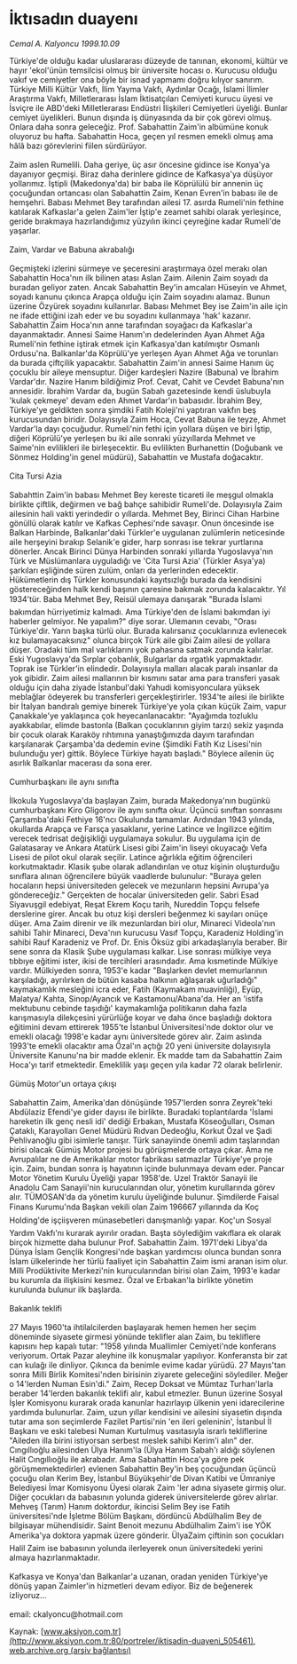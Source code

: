 # İktısadın duayenı

*Cemal A. Kalyoncu 1999.10.09*

<div class="pNewsDetailMainContent" itemprop="articleBody">
 Türkiye'de olduğu kadar uluslararası düzeyde de tanınan, ekonomi, kültür ve hayır 'ekol'ünün temsilcisi olmuş bir üniversite hocası o. Kurucusu olduğu vakıf ve cemiyetler ona böyle bir isnad yapmamı doğru kılıyor sanırım. Türkiye Milli Kültür Vakfı, İlim Yayma Vakfı, Aydınlar Ocağı, İslami İlimler Araştırma Vakfı, Milletlerarası İslam İktisatçıları Cemiyeti kurucu üyesi ve İsviçre ile ABD'deki Milletlerarası Endüstri İlişkileri Cemiyetleri üyeliği. Bunlar cemiyet üyelikleri. Bunun dışında iş dünyasında da bir çok görevi olmuş. Onlara daha sonra geleceğiz. Prof. Sabahattin Zaim'in albümüne konuk oluyoruz bu hafta. Sabahattin Hoca, geçen yıl resmen emekli olmuş ama hâlâ bazı görevlerini fiilen sürdürüyor.
 <br/>
 <br/>
 Zaim aslen Rumelili. Daha geriye, üç asır öncesine gidince ise Konya'ya dayanıyor geçmişi. Biraz daha derinlere gidince de Kafkasya'ya düşüyor yollarımız. İştipli (Makedonya'da) bir baba ile Köprülülü bir annenin üç çocuğundan ortancası olan Sabahattin Zaim, Kenan Evren'in babası ile de hemşehri. Babası Mehmet Bey tarafından ailesi 17. asırda Rumeli'nin fethine katılarak Kafkaslar'a gelen Zaim'ler İştip'e zeamet sahibi olarak yerleşince, geride bırakmaya hazırlandığımız yüzyılın ikinci çeyreğine kadar Rumeli'de yaşarlar.
 <br/>
 <br/>
 Zaim, Vardar ve Babuna akrabalığı
 <br/>
 <br/>
 Geçmişteki izlerini sürmeye ve şeceresini araştırmaya özel merakı olan Sabahattin Hoca'nın ilk bilinen atası Aslan Zaim. Ailenin Zaim soyadı da buradan geliyor zaten. Ancak Sabahattin Bey'in amcaları Hüseyin ve Ahmet, soyadı kanunu çıkınca Arapça olduğu için Zaim soyadını alamaz. Bunun üzerine Özyürek soyadını kullanırlar. Babası Mehmet Bey ise Zaim'in aile için ne ifade ettiğini izah eder ve bu soyadını kullanmaya 'hak' kazanır. Sabahattin Zaim Hoca'nın anne tarafından soyağacı da Kafkaslar'a dayanmaktadır. Annesi Saime Hanım'ın dedelerinden Ayan Ahmet Ağa Rumeli'nin fethine iştirak etmek için Kafkasya'dan katılmıştır Osmanlı Ordusu'na. Balkanlar'da Köprülü'ye yerleşen Ayan Ahmet Ağa ve torunları da burada çiftçilik yapacaktır. Sabahattin Zaim'in annesi Saime Hanım üç çocuklu bir aileye mensuptur. Diğer kardeşleri Nazire (Babuna) ve İbrahim Vardar'dır. Nazire Hanım bildiğimiz Prof. Cevat, Cahit ve Cevdet Babuna'nın annesidir. İbrahim Vardar da, bugün Sabah gazetesinde kendi üslubuyla 'kulak çekmeye' devam eden Ahmet Vardar'ın babasıdır. İbrahim Bey, Türkiye'ye geldikten sonra şimdiki Fatih Koleji'ni yaptıran vakfın beş kurucusundan biridir. Dolayısıyla Zaim Hoca, Cevat Babuna ile teyze, Ahmet Vardar'la dayı çocuğudur. Rumeli'nin fethi için yollara düşen ve biri İştip, diğeri Köprülü'ye yerleşen bu iki aile sonraki yüzyıllarda Mehmet ve Saime'nin evlilikleri ile birleşecektir. Bu evlilikten Burhanettin (Doğubank ve Sönmez Holding'in genel müdürü), Sabahattin ve Mustafa doğacaktır.
 <br/>
 <br/>
 Cita Tursi Azia
 <br/>
 <br/>
 Sabahttin Zaim'in babası Mehmet Bey kereste ticareti ile meşgul olmakla birlikte çiftlik, değirmen ve bağ bahçe sahibidir Rumeli'de. Dolayısıyla Zaim ailesinin hali vakti yerindedir o yıllarda. Mehmet Bey, Birinci Cihan Harbine gönüllü olarak katılır ve Kafkas Cephesi'nde savaşır. Onun öncesinde ise Balkan Harbinde, Balkanlar'daki Türkler'e uygulanan zulümlerin neticesinde aile herşeyini bırakıp Selanik'e gider, harp sonrası ise tekrar yurtlarına dönerler. Ancak Birinci Dünya Harbinden sonraki yıllarda Yugoslavya'nın Türk ve Müslümanlara uyguladığı ve 'Cita Tursi Azia' (Türkler Asya'ya) şarkıları eşliğinde süren zulüm, onları da yerlerinden edecektir. Hükümetlerin dış Türkler konusundaki kayıtsızlığı burada da kendisini göstereceğinden halk kendi başının çaresine bakmak zorunda kalacaktır. Yıl 1934'tür. Baba Mehmet Bey, Reisül ulemaya danışarak "Burada İslami bakımdan hürriyetimiz kalmadı. Ama Türkiye'den de İslami bakımdan iyi haberler gelmiyor. Ne yapalım?" diye sorar. Ulemanın cevabı, "Orası Türkiye'dir. Yarın başka türlü olur. Burada kalırsanız çocuklarınıza evlenecek kız bulamayacaksınız" olunca birçok Türk aile gibi Zaim ailesi de yollara düşer. Oradaki tüm mal varlıklarını yok pahasına satmak zorunda kalırlar. Eski Yugoslavya'da Sırplar çobanlık, Bulgarlar da ırgatlık yapmaktadır. Toprak ise Türkler'in elindedir. Dolayısıyla malları alacak paralı insanlar da yok gibidir. Zaim ailesi mallarının bir kısmını satar ama para transferi yasak olduğu için daha ziyade İstanbul'daki Yahudi komisyonculara yüksek meblağlar ödeyerek bu transferleri gerçekleştirirler. 1934'te ailesi ile birlikte bir İtalyan bandıralı gemiye binerek Türkiye'ye yola çıkan küçük Zaim, vapur Çanakkale'ye yaklaşınca çok heyecanlanacaktır: "Ayağımda tozluklu ayakkabılar, elimde bastonla (Balkan çocuklarının giyim tarzı) sekiz yaşında bir çocuk olarak Karaköy rıhtımına yanaştığımızda dayım tarafından karşılanarak Çarşamba'da dedemin evine (Şimdiki Fatih Kız Lisesi'nin bulunduğu yer) gittik. Böylece Türkiye hayatı başladı." Böylece ailenin üç asırlık Balkanlar macerası da sona erer.
 <br/>
 <br/>
 Cumhurbaşkanı ile aynı sınıfta
 <br/>
 <br/>
 İlkokula Yugoslavya'da başlayan Zaim, burada Makedonya'nın bugünkü cumhurbaşkanı Kiro Gligorov ile aynı sınıfta okur. Üçüncü sınıftan sonrasını Çarşamba'daki  Fethiye 16'ncı Okulunda tamamlar. Ardından 1943 yılında, okullarda Arapça ve Farsça yasaklanır, yerine Latince ve İngilizce eğitim verecek tedrisat değişikliği uygulamaya sokulur. Bu uygulama için de Galatasaray ve Ankara Atatürk Lisesi gibi Zaim'in liseyi okuyacağı Vefa Lisesi de pilot okul olarak seçilir. Latince ağırlıkla eğitim öğrencileri korkutmaktadır. Klasik şube olarak adlandırılan ve otuz kişinin oluşturduğu sınıflara alınan öğrencilere büyük vaadlerde bulunulur: "Buraya gelen hocaların hepsi üniversiteden gelecek ve mezunların hepsini Avrupa'ya göndereceğiz." Gerçekten de hocalar üniversiteden gelir. Sabri Esad Siyavuşgil edebiyat, Reşat Ekrem Koçu tarih, Nureddin Topçu felsefe derslerine girer. Ancak bu otuz kişi dersleri beğenmez ki sayıları onüçe düşer. Ama Zaim direnir ve ilk mezunlardan biri olur, Minareci Videola'nın sahibi Tahir Minareci, Deva'nın kurucusu Vasıf Topçu, Karadeniz Holding'in sahibi Rauf Karadeniz ve Prof. Dr. Enis Öksüz gibi arkadaşlarıyla beraber. Bir sene sonra da Klasik Şube uygulaması kalkar. Lise sonrası mülkiye veya tıbbıye eğitimi ister, ikisi de tercihleri arasındadır. Ama kısmetinde Mülkiye vardır. Mülkiyeden sonra, 1953'e kadar "Başlarken devlet memurlarının karşıladığı, ayrılırken de bütün kasaba halkının ağlaşarak uğurladığı" kaymakamlık mesleğini icra eder, Fatih (Kaymakam muavinliği), Eyüp, Malatya/ Kahta, Sinop/Ayancık ve Kastamonu/Abana'da. Her an 'istifa mektubunu cebinde taşıdığı' kaymakamlığa politikanın daha fazla karışmasıyla dilekçesini yürürlüğe koyar ve daha önce başladığı doktora eğitimini devam ettirerek 1955'te İstanbul Üniversitesi'nde doktor olur ve emekli olacağı 1998'e kadar aynı üniversitede görev alır. Zaim aslında 1993'te emekli olacaktır ama Özal'ın açtığı 20 yeni üniversite dolayısıyla Üniversite Kanunu'na bir madde eklenir. Ek madde tam da Sabahattin Zaim Hoca'yı tarif etmektedir. Emeklilik yaşı geçen yıla kadar 72 olarak belirlenir.
 <br/>
 <br/>
 Gümüş Motor'un ortaya çıkışı
 <br/>
 <br/>
 Sabahattin Zaim, Amerika'dan dönüşünde 1957'lerden sonra Zeyrek'teki Abdülaziz Efendi'ye gider dayısı ile birlikte. Buradaki toplantılarda 'İslami hareketin ilk genç nesli idi' dediği Erbakan, Mustafa Köseoğulları, Osman Çataklı, Karayolları Genel Müdürü Rıdvan Dedeoğlu, Korkut Özal ve Şadi Pehlivanoğlu gibi isimlerle tanışır. Türk sanayiinde önemli adım taşlarından birisi olacak Gümüş Motor projesi bu görüşmelerde ortaya çıkar. Ama ne Avrupalılar ne de Amerikalılar motor fabrikası satmazlar Türkiye'ye proje için. Zaim, bundan sonra iş hayatının içinde bulunmaya devam eder. Pancar Motor Yönetim Kurulu Üyeliği yapar 1958'de. Uzel Traktör Sanayii ile Anadolu Cam Sanayii'nin kurucularından olur, yönetim kurullarında görev alır. TÜMOSAN'da da yönetim kurulu üyeliğinde bulunur. Şimdilerde Faisal Finans Kurumu'nda Başkan vekili olan Zaim 196667 yıllarında da Koç Holding'de işçiişveren münasebetleri danışmanlığı yapar. Koç'un Sosyal Yardım Vakfı'nı kurarak ayırılır oradan. Başta söylediğim vakıflara ek olarak birçok hizmette daha bulunur Prof. Sabahattin Zaim. 1971'deki Libya'da Dünya İslam Gençlik Kongresi'nde başkan yardımcısı olunca bundan sonra İslam ülkelerinde her türlü faaliyet için Sabahattin Zaim ismi aranan isim olur. Milli Prodüktivite Merkezi'nin kurucularından birisi olan Zaim, 1993'e kadar bu kurumla da ilişkisini kesmez. Özal ve Erbakan'la birlikte yönetim kurulunda bulunur ilk başlarda.
 <br/>
 <br/>
 Bakanlık teklifi
 <br/>
 <br/>
 27 Mayıs 1960'ta ihtilalcilerden başlayarak hemen hemen her seçim döneminde siyasete girmesi yönünde teklifler alan Zaim, bu tekliflere kapısını hep kapalı tutar: "1958 yılında Muallimler Cemiyeti'nde konferans veriyorum. Ortak Pazar aleyhine ilk konuşmalar yapılıyor. Konferansta bir zat can kulağı ile dinliyor. Çıkınca da benimle evime kadar yürüdü. 27 Mayıs'tan sonra Milli Birlik Komitesi'nden birisinin ziyarete geleceğini söylediler. Meğer o 14'lerden Numan Esin'di." Zaim, Recep Doksat ve Mümtaz Turhan'larla beraber 14'lerden bakanlık teklifi alır, kabul etmezler. Bunun üzerine Sosyal İşler Komisyonu kurarak orada kanunlar hazırlayıp ülkenin yeni idarecilerine yardımda bulunurlar. Zaim, uzun yıllar kendisini ve ailesini siyasetin dışında tutar ama son seçimlerde Fazilet Partisi'nin 'en ileri geleninin', İstanbul İl Başkanı ve eski talebesi Numan Kurtulmuş vasıtasıyla israrlı tekliflerine "Aileden illa birini istiyorsan serbest meslek sahibi Kerim'i alın" der. Cıngıllıoğlu ailesinden Ülya Hanım'la (Ülya Hanım Sabah'ı aldığı söylenen Halit Cıngıllıoğlu ile akrabadır. Ama Sabahattin Hoca'ya göre pek görüşmemektedirler) evlenen Sabahattin Bey'in beş çocuğundan üçüncü çocuğu olan Kerim Bey, İstanbul Büyükşehir'de Divan Katibi ve Ümraniye Belediyesi İmar Komisyonu Üyesi olarak Zaim 'ler adına siyasete girmiş olur. Diğer çocukları da babasının yolunda giderek üniversitelerde görev alırlar. Mehveş (Tarım) Hanım doktordur, ikincisi Selim Bey ise Fatih üniversitesi'nde İşletme Bölüm Başkanı, dördüncü Abdülhalim Bey de bilgisayar mühendisidir. Saint Benoit mezunu Abdülhalim Zaim'i ise YÖK Amerika'ya doktora yapmak üzere gönderir. ÜlyaZaim çiftinin son çocukları Halil Zaim ise babasının yolunda ilerleyerek onun üniversitedeki yerini almaya hazırlanmaktadır.
 <br/>
 <br/>
 Kafkasya ve Konya'dan Balkanlar'a uzanan, oradan yeniden Türkiye'ye dönüş yapan Zaimler'in hizmetleri devam ediyor. Biz de beğenerek izliyoruz...
 <br/>
 <br/>
 email: ckalyoncu@hotmail.com
 <br/>
</div>


Kaynak: [www.aksiyon.com.tr](http://www.aksiyon.com.tr:80/portreler/iktisadin-duayeni_505461), [web.archive.org (arşiv bağlantısı)](http://web.archive.org/web/20150127042742/http://www.aksiyon.com.tr:80/portreler/iktisadin-duayeni_505461)
